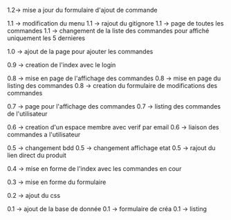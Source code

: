 1.2-> mise a jour du formulaire d'ajout de commande

1.1 -> modification du menu
1.1 -> rajout du gitignore
1.1 -> page de toutes les commandes
1.1 -> changement de la liste des commandes pour affiché uniquement les 5 dernieres

1.0 -> ajout de la page pour ajouter les commandes

0.9 -> creation de l'index avec le login

0.8 -> mise en page de l'affichage des commandes
0.8 -> mise en page du listing des commandes
0.8 -> creation du formulaire de modifications des commandes

0.7 -> page pour l'affichage des commandes
0.7 -> listing des commandes de l'utilisateur

0.6 -> creation d'un espace membre avec verif par email
0.6 -> liaison des commandes a l'utilisateur

0.5 -> changement bdd
0.5 -> changement affichage etat
0.5 -> rajout du lien direct du produit

0.4 -> mise en forme de l'index avec les commandes en cour

0.3 -> mise en forme du formulaire

0.2 -> ajout du css

0.1 -> ajout de la base de donnée
0.1 -> formulaire de créa
0.1 -> listing